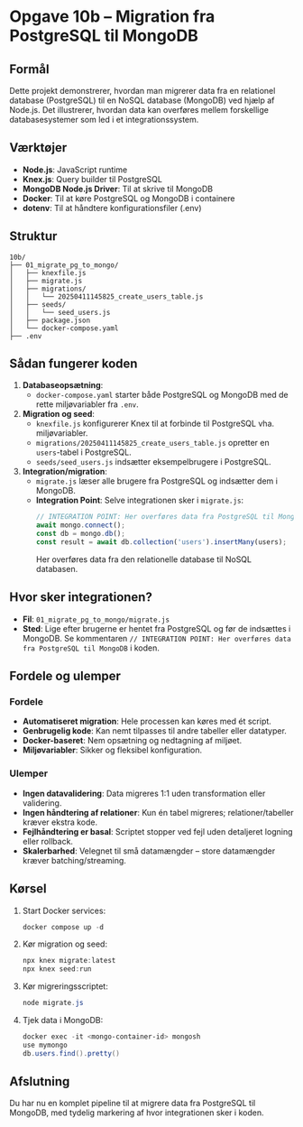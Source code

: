 # Opgave 10b – Migration fra PostgreSQL til MongoDB

## Formål
Dette projekt demonstrerer, hvordan man migrerer data fra en relationel database (PostgreSQL) til en NoSQL database (MongoDB) ved hjælp af Node.js. Det illustrerer, hvordan data kan overføres mellem forskellige databasesystemer som led i et integrationssystem.

## Værktøjer
- **Node.js**: JavaScript runtime
- **Knex.js**: Query builder til PostgreSQL
- **MongoDB Node.js Driver**: Til at skrive til MongoDB
- **Docker**: Til at køre PostgreSQL og MongoDB i containere
- **dotenv**: Til at håndtere konfigurationsfiler (.env)

## Struktur
```
10b/
├── 01_migrate_pg_to_mongo/
│   ├── knexfile.js
│   ├── migrate.js
│   ├── migrations/
│   │   └── 20250411145825_create_users_table.js
│   ├── seeds/
│   │   └── seed_users.js
│   ├── package.json
│   └── docker-compose.yaml
├── .env
```

## Sådan fungerer koden
1. **Databaseopsætning**: 
   - `docker-compose.yaml` starter både PostgreSQL og MongoDB med de rette miljøvariabler fra `.env`.
2. **Migration og seed**:
   - `knexfile.js` konfigurerer Knex til at forbinde til PostgreSQL vha. miljøvariabler.
   - `migrations/20250411145825_create_users_table.js` opretter en `users`-tabel i PostgreSQL.
   - `seeds/seed_users.js` indsætter eksempelbrugere i PostgreSQL.
3. **Integration/migration**:
   - `migrate.js` læser alle brugere fra PostgreSQL og indsætter dem i MongoDB.
   - **Integration Point**: Selve integrationen sker i `migrate.js`:
     ```js
     // INTEGRATION POINT: Her overføres data fra PostgreSQL til MongoDB
     await mongo.connect();
     const db = mongo.db();
     const result = await db.collection('users').insertMany(users);
     ```
     Her overføres data fra den relationelle database til NoSQL databasen.

## Hvor sker integrationen?
- **Fil**: `01_migrate_pg_to_mongo/migrate.js`
- **Sted**: Lige efter brugerne er hentet fra PostgreSQL og før de indsættes i MongoDB. Se kommentaren `// INTEGRATION POINT: Her overføres data fra PostgreSQL til MongoDB` i koden.

## Fordele og ulemper
### Fordele
- **Automatiseret migration**: Hele processen kan køres med ét script.
- **Genbrugelig kode**: Kan nemt tilpasses til andre tabeller eller datatyper.
- **Docker-baseret**: Nem opsætning og nedtagning af miljøet.
- **Miljøvariabler**: Sikker og fleksibel konfiguration.

### Ulemper
- **Ingen datavalidering**: Data migreres 1:1 uden transformation eller validering.
- **Ingen håndtering af relationer**: Kun én tabel migreres; relationer/tabeller kræver ekstra kode.
- **Fejlhåndtering er basal**: Scriptet stopper ved fejl uden detaljeret logning eller rollback.
- **Skalerbarhed**: Velegnet til små datamængder – store datamængder kræver batching/streaming.

## Kørsel
1. Start Docker services:
   ```powershell
   docker compose up -d
   ```
2. Kør migration og seed:
   ```powershell
   npx knex migrate:latest
   npx knex seed:run
   ```
3. Kør migreringsscriptet:
   ```powershell
   node migrate.js
   ```
4. Tjek data i MongoDB:
   ```powershell
   docker exec -it <mongo-container-id> mongosh
   use mymongo
   db.users.find().pretty()
   ```

## Afslutning
Du har nu en komplet pipeline til at migrere data fra PostgreSQL til MongoDB, med tydelig markering af hvor integrationen sker i koden.
